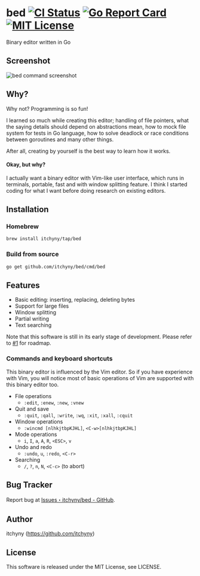 # bed [![CI Status][ci-badge]][ci-url] [![Go Report Card][goreportcard-badge]][goreportcard-url] [![MIT License][license-badge]][license-url]
Binary editor written in Go

## Screenshot
![bed command screenshot](https://user-images.githubusercontent.com/375258/38499347-2f71306c-3c42-11e8-926e-1782b0bc73f3.png)

## Why?
Why not? Programming is so fun!

I learned so much while creating this editor; handling of file pointers, what the saying details should depend on abstractions mean, how to mock file system for tests in Go language, how to solve deadlock or race conditions between goroutines and many other things.

After all, creating by yourself is the best way to learn how it works.

#### Okay, but why?
I actually want a binary editor with Vim-like user interface, which runs in terminals, portable, fast and with window splitting feature.
I think I started coding for what I want before doing research on existing editors.

## Installation
### Homebrew
```sh
brew install itchyny/tap/bed
```

### Build from source
```bash
go get github.com/itchyny/bed/cmd/bed
```

## Features
- Basic editing: inserting, replacing, deleting bytes
- Support for large files
- Window splitting
- Partial writing
- Text searching

Note that this software is still in its early stage of development.
Please refer to [#1](https://github.com/itchyny/bed/issues/1) for roadmap.

### Commands and keyboard shortcuts
This binary editor is influenced by the Vim editor.
So if you have experience with Vim, you will notice most of basic operations of Vim are supported with this binary editor too.

- File operations
  - `:edit`, `:enew`, `:new`, `:vnew`
- Quit and save
  - `:quit`, `:qall`, `:write`, `:wq`, `:xit`, `:xall`, `:cquit`
- Window operations
  - `:wincmd [nlhkjtbpKJHL]`, `<C-w>[nlhkjtbpKJHL]`
- Mode operations
  - `i`, `I`, `a`, `A`, `R`, `<ESC>`, `v`
- Undo and redo
  - `:undo`, `u`, `:redo`, `<C-r>`
- Searching
  - `/`, `?`, `n`, `N`, `<C-c>` (to abort)

## Bug Tracker
Report bug at [Issues・itchyny/bed - GitHub](https://github.com/itchyny/bed/issues).

## Author
itchyny (https://github.com/itchyny)

## License
This software is released under the MIT License, see LICENSE.

[ci-url]: https://github.com/itchyny/bed/actions
[ci-badge]: https://github.com/itchyny/bed/workflows/CI/badge.svg
[goreportcard-url]: https://goreportcard.com/report/github.com/itchyny/bed
[goreportcard-badge]: https://goreportcard.com/badge/github.com/itchyny/bed
[license-url]: https://github.com/itchyny/bed/blob/master/LICENSE
[license-badge]: http://img.shields.io/badge/license-MIT-blue.svg
